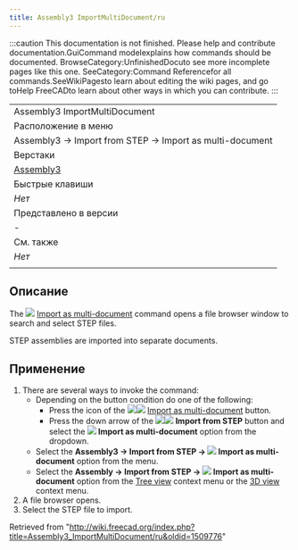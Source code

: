 ```yaml
---
title: Assembly3 ImportMultiDocument/ru
---
```

:::caution
This documentation is not finished. Please help and contribute documentation.GuiCommand modelexplains how commands should be documented. BrowseCategory:UnfinishedDocuto see more incomplete pages like this one. SeeCategory:Command Referencefor all commands.SeeWikiPagesto learn about editing the wiki pages, and go toHelp FreeCADto learn about other ways in which you can contribute.
:::

|  |
| --- |
| Assembly3 ImportMultiDocument |
| Расположение в меню |
| Assembly3 → Import from STEP → Import as multi-document |
| Верстаки |
| [Assembly3](/Assembly3_Workbench/ru "Assembly3 Workbench/ru") |
| Быстрые клавиши |
| *Нет* |
| Представлено в версии |
| - |
| См. также |
| *Нет* |
|  |

## Описание

The ![](/images/Assembly_ImportMulti.svg) [Import as multi-document](/Assembly3_ImportMultiDocument "Assembly3 ImportMultiDocument") command opens a file browser window to search and select STEP files.

STEP assemblies are imported into separate documents.

## Применение

1. There are several ways to invoke the command:
   * Depending on the button condition do one of the following:
     + Press the icon of the ![](/images/Assembly_ImportMulti.svg)![](/images/Toolbar_flyout_arrow.svg) [Import as multi-document](/Assembly3_ImportMultiDocument "Assembly3 ImportMultiDocument") button.
     + Press the down arrow of the ![](/images/Assembly_Import.svg)![](/images/Toolbar_flyout_arrow.svg) **Import from STEP** button and select the **![](/images/Assembly_ImportMulti.svg) Import as multi-document** option from the dropdown.
   * Select the **Assembly3 → Import from STEP → ![](/images/Assembly_ImportMulti.svg) Import as multi-document** option from the menu.
   * Select the **Assembly → Import from STEP → ![](/images/Assembly_ImportMulti.svg) Import as multi-document** option from the [Tree view](/Tree_view "Tree view") context menu or the [3D view](/3D_view "3D view") context menu.
2. A file browser opens.
3. Select the STEP file to import.

Retrieved from "<http://wiki.freecad.org/index.php?title=Assembly3_ImportMultiDocument/ru&oldid=1509776>"